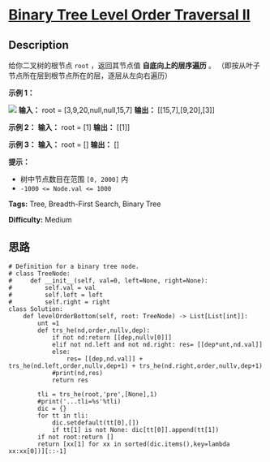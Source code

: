 # [Binary Tree Level Order Traversal II][title]

## Description

给你二叉树的根节点 `root` ，返回其节点值 **自底向上的层序遍历** 。 （即按从叶子节点所在层到根节点所在的层，逐层从左向右遍历）



**示例 1：**

![](https://assets.leetcode.com/uploads/2021/02/19/tree1.jpg)
            **输入：** root = [3,9,20,null,null,15,7]    **输出：** [[15,7],[9,20],[3]]    

**示例 2：**
            **输入：** root = [1]    **输出：** [[1]]    

**示例 3：**
            **输入：** root = []    **输出：** []    



**提示：**

  * 树中节点数目在范围 `[0, 2000]` 内
  * `-1000 <= Node.val <= 1000`


**Tags:** Tree, Breadth-First Search, Binary Tree

**Difficulty:** Medium

## 思路

``` python3
# Definition for a binary tree node.
# class TreeNode:
#     def __init__(self, val=0, left=None, right=None):
#         self.val = val
#         self.left = left
#         self.right = right
class Solution:
    def levelOrderBottom(self, root: TreeNode) -> List[List[int]]:
        unt =1
        def trs_he(nd,order,nullv,dep):
            if not nd:return [[dep,nullv[0]]]
            elif not nd.left and not nd.right: res= [[dep*unt,nd.val]]
            else:
                res= [[dep,nd.val]] + trs_he(nd.left,order,nullv,dep+1) + trs_he(nd.right,order,nullv,dep+1)
            #print(nd,res)
            return res        

        tli = trs_he(root,'pre',[None],1)
        #print('...tli=%s'%tli)
        dic = {}
        for tt in tli:
            dic.setdefault(tt[0],[])
            if tt[1] is not None: dic[tt[0]].append(tt[1])
        if not root:return []
        return [xx[1] for xx in sorted(dic.items(),key=lambda xx:xx[0])][::-1]    
```

[title]: https://leetcode-cn.com/problems/binary-tree-level-order-traversal-ii
